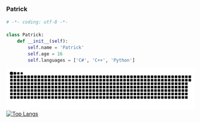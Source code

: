 ### Patrick  
```python
# -*- coding: utf-8 -*-

class Patrick:
    def __init__(self):
        self.name = 'Patrick'
        self.age = 16
        self.languages = ['C#', 'C++', 'Python']
```
![snake gif](https://github.com/Patrickooos/Patrickooos/blob/output/github-contribution-grid-snake.svg)
[![Top Langs](https://github-readme-stats.vercel.app/api/top-langs/?username=Patrickooos)](https://github.com/Patrickooos/github-readme-stats)
